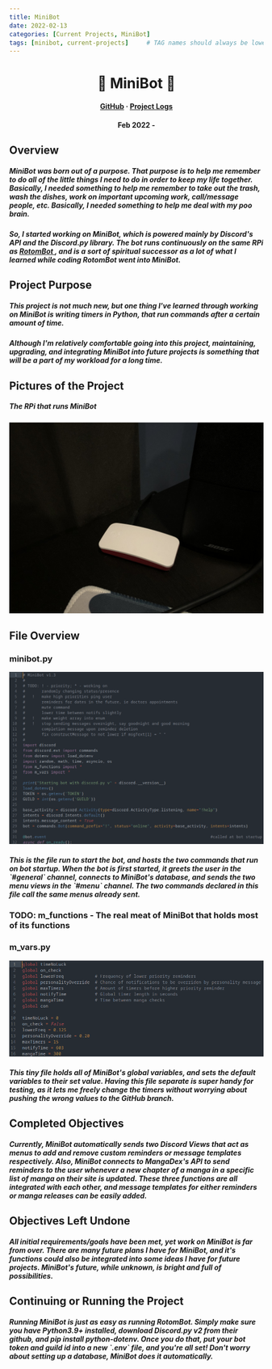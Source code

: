 ```yaml
---
title: MiniBot
date: 2022-02-13
categories: [Current Projects, MiniBot]
tags: [minibot, current-projects]     # TAG names should always be lowercase
---
```

<div align=center>
<h1> 🤖 MiniBot 🔎 </h1>
<h4>
  <a href="https://github.com/cartex10/MiniBot">GitHub</a>
  <span> · </span>
  <a href="/categories/minibot">Project Logs</a>
</h4>
<h4> Feb 2022 -  </h4>
</div>

## Overview
<h5> MiniBot was born out of a purpose. That purpose is to help me remember to do all of the little things I need to do in order to keep my life together. Basically, I needed something to help me remember to take out the trash, wash the dishes, work on important upcoming work, call/message people, etc. Basically, I needed something to help me deal with my poo brain. </h5>
<h5> So, I started working on MiniBot, which is powered mainly by Discord's API and the Discord.py library. The bot runs continuously on the same RPi as <a href="/posts/rotombot"> RotomBot </a>, and is a sort of spiritual successor as a lot of what I learned while coding RotomBot went into MiniBot. </h5>

## Project Purpose
<h5> This project is not much new, but one thing I've learned through working on MiniBot is writing timers in Python, that run commands after a certain amount of time. </h5>

<h5> Although I'm relatively comfortable going into this project, maintaining, upgrading, and integrating MiniBot into future projects is something that will be a part of my workload for a long time. </h5>

  
## Pictures of the Project
<h5> The RPi that runs MiniBot </h5>
<img src= "/assets/rotombot/rpi.jpg">


## File Overview

### minibot.py
<img src="/assets/minibot/minibot.png">
<h5> This is the file run to start the bot, and hosts the two commands that run on bot startup. When the bot is first started, it greets the user in the `#general` channel, connects to MiniBot's database, and sends the two menu views in the `#menu` channel. The two commands declared in this file call the same menus already sent. </h5>
 
<h3> TODO: m_functions - The real meat of MiniBot that holds most of its functions </h3>

### m_vars.py
<img src="/assets/minibot/m_vars.png">
<h5> This tiny file holds all of MiniBot's global variables, and sets the default variables to their set value. Having this file separate is super handy for testing, as it lets me freely change the timers without worrying about pushing the wrong values to the GitHub branch. </h5>


## Completed Objectives
<h5> Currently, MiniBot automatically sends two Discord Views that act as menus to add and remove custom reminders or message templates respectively. Also, MiniBot connects to MangaDex's API to send reminders to the user whenever a new chapter of a manga in a specific list of manga on their site is updated. These three functions are all integrated with each other, and message templates for either reminders or manga releases can be easily added. </h5>

## Objectives Left Undone
<h5> All initial requirements/goals have been met, yet work on MiniBot is far from over. There are many future plans I have for MiniBot, and it's functions could also be integrated into some ideas I have for future projects. MiniBot's future, while unknown, is bright and full of possibilities. </h5>


## Continuing or Running the Project
<h5> Running MiniBot is just as easy as running RotomBot. Simply make sure you have Python3.9+ installed, download Discord.py v2 from their github, and pip install python-dotenv. Once you do that, put your bot token and guild id into a new `.env` file, and you're all set! Don't worry about setting up a database, MiniBot does it automatically. </h5>
